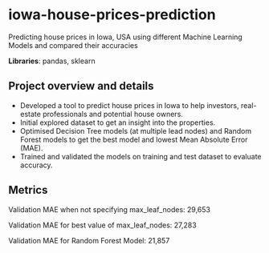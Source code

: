# iowa-house-prices-prediction
 Predicting house prices in Iowa, USA using different Machine Learning Models and compared their accuracies
 
 **Libraries**: pandas, sklearn

## Project overview and details 

- Developed a tool to predict house prices in Iowa to help investors, real-estate professionals and potential house owners.
- Initial explored dataset to get an insight into the properties.
- Optimised Decision Tree models (at multiple lead nodes) and Random Forest models to get the best model and lowest Mean Absolute Error (MAE).
- Trained and validated the models on training and test dataset to evaluate accuracy. 

## Metrics
Validation MAE when not specifying max_leaf_nodes: 29,653

Validation MAE for best value of max_leaf_nodes: 27,283

Validation MAE for Random Forest Model: 21,857

